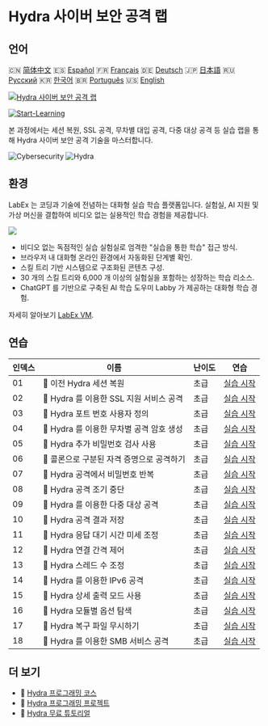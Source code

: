 # Hydra 사이버 보안 공격 랩

## 언어

🇨🇳 [简体中文](README_zh.md) 🇪🇸 [Español](README_es.md) 🇫🇷 [Français](README_fr.md) 🇩🇪 [Deutsch](README_de.md) 🇯🇵 [日本語](README_ja.md) 🇷🇺 [Русский](README_ru.md) 🇰🇷 [한국어](README_ko.md) 🇧🇷 [Português](README_pt.md) 🇺🇸 [English](README.md) 

[![Hydra 사이버 보안 공격 랩](https://cover-creator.labex.io/hydra-cybersecurity-attack-labs.png?lang=ko)](https://labex.io/ko/courses/hydra-cybersecurity-attack-labs)

[![Start-Learning](https://img.shields.io/badge/Start-Learning-whitesmoke?style=for-the-badge)](https://labex.io/ko/courses/hydra-cybersecurity-attack-labs)

본 과정에서는 세션 복원, SSL 공격, 무차별 대입 공격, 다중 대상 공격 등 실습 랩을 통해 Hydra 사이버 보안 공격 기술을 마스터합니다.

![Cybersecurity](https://img.shields.io/badge/Cybersecurity-whitesmoke?style=for-the-badge&logo=cybersecurity)
![Hydra](https://img.shields.io/badge/Hydra-whitesmoke?style=for-the-badge&logo=hydra)


## 환경

LabEx 는 코딩과 기술에 전념하는 대화형 실습 학습 플랫폼입니다. 실험실, AI 지원 및 가상 머신을 결합하여 비디오 없는 실용적인 학습 경험을 제공합니다.

![](https://tutorial-screenshot.getvm.io/images/vm-1725247253.png)

- 비디오 없는 독점적인 실습 실험실로 엄격한 "실습을 통한 학습" 접근 방식.
- 브라우저 내 대화형 온라인 환경에서 자동화된 단계별 확인.
- 스킬 트리 기반 시스템으로 구조화된 콘텐츠 구성.
- 30 개의 스킬 트리와 6,000 개 이상의 실험실을 포함하는 성장하는 학습 리소스.
- ChatGPT 를 기반으로 구축된 AI 학습 도우미 Labby 가 제공하는 대화형 학습 경험.

자세히 알아보기 [LabEx VM](https://support.labex.io/using-labex/virtual-machine).

## 연습

|   인덱스 | 이름                                      | 난이도   | 연습                                                                                                                         |
|----------|-------------------------------------------|----------|------------------------------------------------------------------------------------------------------------------------------|
|       01 | 📖 이전 Hydra 세션 복원                   | 초급     | <a target='_blank' href='https://labex.io/ko/tutorials/hydra-restore-a-previous-hydra-session-550772'>실습 시작</a>          |
|       02 | 📖 Hydra 를 이용한 SSL 지원 서비스 공격   | 초급     | <a target='_blank' href='https://labex.io/ko/tutorials/hydra-attack-ssl-enabled-services-with-hydra-550762'>실습 시작</a>    |
|       03 | 📖 Hydra 포트 번호 사용자 정의            | 초급     | <a target='_blank' href='https://labex.io/ko/tutorials/hydra-customize-hydra-port-numbers-550765'>실습 시작</a>              |
|       04 | 📖 Hydra 를 이용한 무차별 공격 암호 생성  | 초급     | <a target='_blank' href='https://labex.io/ko/tutorials/hydra-generate-passwords-with-hydra-brute-force-550769'>실습 시작</a> |
|       05 | 📖 Hydra 추가 비밀번호 검사 사용          | 초급     | <a target='_blank' href='https://labex.io/ko/tutorials/hydra-use-additional-hydra-password-checks-550776'>실습 시작</a>      |
|       06 | 📖 콜론으로 구분된 자격 증명으로 공격하기 | 초급     | <a target='_blank' href='https://labex.io/ko/tutorials/hydra-attack-with-colon-separated-credentials-550763'>실습 시작</a>   |
|       07 | 📖 Hydra 공격에서 비밀번호 반복           | 초급     | <a target='_blank' href='https://labex.io/ko/tutorials/hydra-loop-passwords-in-hydra-attacks-550771'>실습 시작</a>           |
|       08 | 📖 Hydra 공격 조기 중단                   | 초급     | <a target='_blank' href='https://labex.io/ko/tutorials/hydra-stop-hydra-attacks-early-550774'>실습 시작</a>                  |
|       09 | 📖 Hydra 를 이용한 다중 대상 공격         | 초급     | <a target='_blank' href='https://labex.io/ko/tutorials/hydra-attack-multiple-targets-with-hydra-550760'>실습 시작</a>        |
|       10 | 📖 Hydra 공격 결과 저장                   | 초급     | <a target='_blank' href='https://labex.io/ko/tutorials/hydra-save-hydra-attack-results-550773'>실습 시작</a>                 |
|       11 | 📖 Hydra 응답 대기 시간 미세 조정         | 초급     | <a target='_blank' href='https://labex.io/ko/tutorials/hydra-fine-tune-hydra-response-wait-times-550768'>실습 시작</a>       |
|       12 | 📖 Hydra 연결 간격 제어                   | 초급     | <a target='_blank' href='https://labex.io/ko/tutorials/hydra-control-hydra-connection-intervals-550764'>실습 시작</a>        |
|       13 | 📖 Hydra 스레드 수 조정                   | 초급     | <a target='_blank' href='https://labex.io/ko/tutorials/hydra-adjust-hydra-thread-counts-550758'>실습 시작</a>                |
|       14 | 📖 Hydra 를 이용한 IPv6 공격              | 초급     | <a target='_blank' href='https://labex.io/ko/tutorials/hydra-attack-ipv6-targets-with-hydra-550759'>실습 시작</a>            |
|       15 | 📖 Hydra 상세 출력 모드 사용              | 초급     | <a target='_blank' href='https://labex.io/ko/tutorials/hydra-use-hydra-verbose-mode-550777'>실습 시작</a>                    |
|       16 | 📖 Hydra 모듈별 옵션 탐색                 | 초급     | <a target='_blank' href='https://labex.io/ko/tutorials/hydra-explore-hydra-module-specific-options-550767'>실습 시작</a>     |
|       17 | 📖 Hydra 복구 파일 무시하기               | 초급     | <a target='_blank' href='https://labex.io/ko/tutorials/hydra-ignore-hydra-restore-files-550770'>실습 시작</a>                |
|       18 | 📖 Hydra 를 이용한 SMB 서비스 공격        | 초급     | <a target='_blank' href='https://labex.io/ko/tutorials/hydra-attack-smb-services-with-hydra-550761'>실습 시작</a>            |

## 더 보기

- 🔗 [Hydra 프로그래밍 코스](https://github.com/labex-labs/awesome-programming-courses)
- 🔗 [Hydra 프로그래밍 프로젝트](https://github.com/labex-labs/awesome-programming-projects)
- 🔗 [Hydra 무료 튜토리얼](https://github.com/labex-labs/hydra-free-tutorials)

